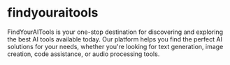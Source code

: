 # findyouraitools
 FindYourAITools is your one-stop destination for discovering and exploring the best AI tools available today. Our platform helps you find the perfect AI solutions for your needs, whether you're looking for text generation, image creation, code assistance, or audio processing tools.
